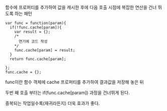 

함수에 프로퍼티를 추가하여 값을 캐시한 후에 다음 호출 시점에 복잡한 연산을 건너 뛰도록 하는 패턴


```
var func = function(param){
  if(!func.cache[param]){
    var result = {};
    /*
      연기에 코드 작성
    */
    func.cache[param] = result;
  }
  return func.cache[param];

};
func.cache = {};
```


func이란 함수 객체에 cache 프로퍼티를 추가하여 결과값을 저장해 놓은 뒤

두번 째 호출 부터는 if(func.cache[param]) 과정을 건너뛰게 된다.

중복되는 작업일수록(재귀라든지) 더욱 효과가 좋다.
